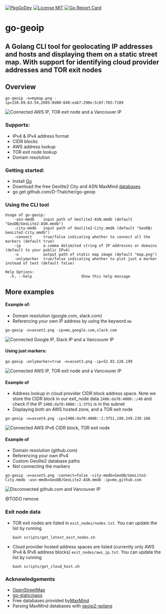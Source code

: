 [![PkgGoDev](https://pkg.go.dev/badge/github.com/D-Thatcher/go-geoip)](https://pkg.go.dev/github.com/D-Thatcher/go-geoip)
[![License MIT](https://img.shields.io/badge/license-MIT-lightgrey.svg?style=flat)](https://github.com/D-Thatcher/go-geoip)
[![Go Report Card](https://goreportcard.com/badge/github.com/D-Thatcher/go-geoip)](https://goreportcard.com/report/github.com/D-Thatcher/go-geoip)

# go-geoip

## A Golang CLI tool for geolocating IP addresses and hosts and displaying them on a static street map. With support for identifying cloud provider addresses and TOR exit nodes


## Overview
```
go-geoip -o=mymap.png -ip=158.69.63.54,2605:8d80:648:eab7:290e:5c6f:f83:f189
```

![Connected AWS IP, TOR exit node and a Vancouver IP](https://github.com/D-Thatcher/go-geoip/doc/assets/asset1.png)


### Supports:
* IPv4 & IPv4 address format
* CIDR blocks
* AWS address lookup
* TOR exit node lookup
* Domain resolution 


### Getting started:
* Install [Go](https://golang.org/doc/install)
* Download the free Geolite2 City and ASN MaxMind [databases](https://dev.maxmind.com/geoip/geolite2-free-geolocation-data?lang=en)
* go get github.com/D-Thatcher/go-geoip


### Using the CLI tool

    Usage of go-geoip:
        -asn-mmdb    input path of Geolite2-ASN.mmdb (default "GeoDB/GeoLite2-ASN.mmdb")
        -city-mmdb   input path of Geolite2-City.mmdb (default "GeoDB/      GeoLite2-City.mmdb")
        -connect     true/false indicating whether to connect all the markers (default true)
        -ip          a comma delimited string of IP addresses or domains (default to your public IPv4)
        -o           output path of static map image (default "map.png")
        -onlymarker  true/false indicating whether to plot just a marker instead of text (default false)

    Help Options:
      -h, --help                      Show this help message



## More examples

#### Example of:
* Domain resolution (google.com, slack.com)
* Referencing your own IP address by using the keyword `me`

```
go-geoip -o=asset2.png -ip=me,google.com,slack.com
```

![Connected Google IP, Slack IP and a Vancouver IP](https://github.com/D-Thatcher/go-geoip/doc/assets/asset2.png)


#### Using just markers:

```
go-geoip -onlymarker=true -o=asset3.png -ip=52.93.126.199
```

![Connected AWS IP, TOR exit node and a Vancouver IP](https://github.com/D-Thatcher/go-geoip/doc/assets/asset3.png)


#### Example of

* Address lookup in cloud provider CIDR block address space. Note we store the CIDR block in our exit_node data `2406:da70:4000::/40` and check if the IP `2406:da70:4000::1:3f51` is in the subnet
* Displaying both an AWS hosted zone, and a TOR exit node



```
go-geoip -o=asset4.png -ip=2406:da70:4000::1:3f51,199.249.230.186
```

![Connected AWS IPv6 CIDR block, TOR exit node](https://github.com/D-Thatcher/go-geoip/doc/assets/asset4.png)



#### Example of

* Domain resolution (github.com)
* Referencing your own IPv4
* Custom Geolite2 database paths
* Not connecting the markers


```
go-geoip -o=asset5.png -connect=false -city-mmdb=GeoDB/GeoLite2-City.mmdb -asn-mmdb=GeoDB/GeoLite2-ASN.mmdb -ip=me,github.com
```

![Disconnected github.com and Vancouver IP](https://github.com/D-Thatcher/go-geoip/doc/assets/asset5.png)

@TODO remove <YOUR IP>

### Exit node data
* TOR exit nodes are listed in `exit_nodes/nodes.txt`. You can update the list by running 
    ```
    bash scripts/get_latest_exit_nodes.sh
    ```
* Cloud provider hosted address spaces are listed (currently only AWS IPv4 & IPv6 address blocks) `exit_nodes/aws_ip.txt`. You can update the list by running 
    ```
    bash scripts/get_cloud_host.sh
    ```


### Acknowledgements
* [OpenStreetMap](https://www.openstreetmap.org/copyright)
* [go-staticmaps](https://github.com/flopp/go-staticmaps)
* Free databases provided by[MaxMind](https://dev.maxmind.com/geoip/geolite2-free-geolocation-data?lang=en)
* Parsing MaxMind databases with [geoip2-golang](https://github.com/oschwald/geoip2-golang)